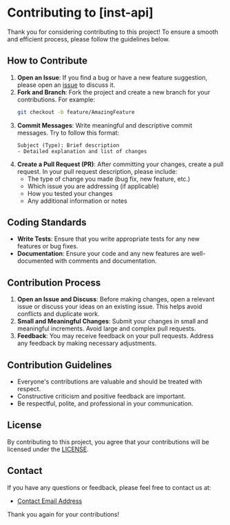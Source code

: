 # Contributing to [inst-api]

Thank you for considering contributing to this project! To ensure a smooth and efficient process, please follow the guidelines below.

## How to Contribute

1. **Open an Issue**: If you find a bug or have a new feature suggestion, please open an [issue](https://github.com/OlguD/inst-api/issues) to discuss it.
2. **Fork and Branch**: Fork the project and create a new branch for your contributions. For example:
    ```sh
    git checkout -b feature/AmazingFeature
    ```
3. **Commit Messages**: Write meaningful and descriptive commit messages. Try to follow this format:
    ```
    Subject (Type): Brief description
    - Detailed explanation and list of changes
    ```
4. **Create a Pull Request (PR)**: After committing your changes, create a pull request. In your pull request description, please include:
    - The type of change you made (bug fix, new feature, etc.)
    - Which issue you are addressing (if applicable)
    - How you tested your changes
    - Any additional information or notes

## Coding Standards

- **Write Tests**: Ensure that you write appropriate tests for any new features or bug fixes.
- **Documentation**: Ensure your code and any new features are well-documented with comments and documentation.

## Contribution Process

1. **Open an Issue and Discuss**: Before making changes, open a relevant issue or discuss your ideas on an existing issue. This helps avoid conflicts and duplicate work.
2. **Small and Meaningful Changes**: Submit your changes in small and meaningful increments. Avoid large and complex pull requests.
3. **Feedback**: You may receive feedback on your pull requests. Address any feedback by making necessary adjustments.

## Contribution Guidelines

- Everyone's contributions are valuable and should be treated with respect.
- Constructive criticism and positive feedback are important.
- Be respectful, polite, and professional in your communication.

## License

By contributing to this project, you agree that your contributions will be licensed under the [LICENSE](https://github.com/OlguD/inst-api/blob/main/LICENSE).

## Contact

If you have any questions or feedback, please feel free to contact us at:
- [Contact Email Address](mailto:olgudegirmenci34@gmail.com)

Thank you again for your contributions!

